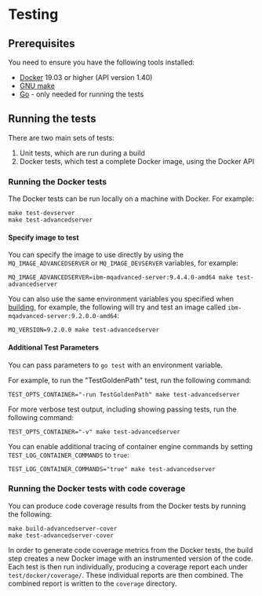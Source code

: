 # Testing

## Prerequisites
You need to ensure you have the following tools installed:
* [Docker](https://www.docker.com/) 19.03 or higher (API version 1.40)
* [GNU make](https://www.gnu.org/software/make/)
* [Go](https://golang.org/) - only needed for running the tests

## Running the tests
There are two main sets of tests:

1. Unit tests, which are run during a build
2. Docker tests, which test a complete Docker image, using the Docker API

### Running the Docker tests

The Docker tests can be run locally on a machine with Docker. For example:

```
make test-devserver
make test-advancedserver
```

#### Specify image to test

You can specify the image to use directly by using the `MQ_IMAGE_ADVANCEDSERVER` or `MQ_IMAGE_DEVSERVER` variables, for example:

```
MQ_IMAGE_ADVANCEDSERVER=ibm-mqadvanced-server:9.4.4.0-amd64 make test-advancedserver
```

You can also use the same environment variables you specified when [building](./building.md), for example, the following will try and test an image called `ibm-mqadvanced-server:9.2.0.0-amd64`:

```
MQ_VERSION=9.2.0.0 make test-advancedserver
```

#### Additional Test Parameters
You can pass parameters to `go test` with an environment variable.  

For example, to run the "TestGoldenPath" test, run the following command:

```
TEST_OPTS_CONTAINER="-run TestGoldenPath" make test-advancedserver
```

For more verbose test output, including showing passing tests, run the following command:

```
TEST_OPTS_CONTAINER="-v" make test-advancedserver
```

You can enable additional tracing of container engine commands by setting `TEST_LOG_CONTAINER_COMMANDS` to `true`:

```
TEST_LOG_CONTAINER_COMMANDS="true" make test-advancedserver
```

### Running the Docker tests with code coverage
You can produce code coverage results from the Docker tests by running the following:

```
make build-advancedserver-cover
make test-advancedserver-cover
```

In order to generate code coverage metrics from the Docker tests, the build step creates a new Docker image with an instrumented version of the code.  Each test is then run individually, producing a coverage report each under `test/docker/coverage/`.  These individual reports are then combined.  The combined report is written to the `coverage` directory.
